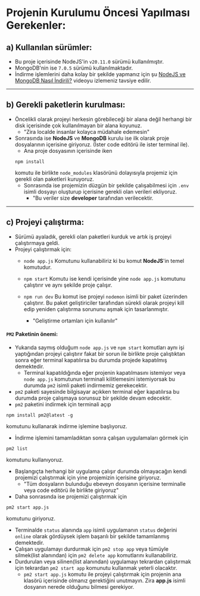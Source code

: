 # Projenin Kurulumu Öncesi Yapılması Gerekenler:

## a) Kullanılan sürümler:
* Bu proje içerisinde NodeJS'in `v20.11.0` sürümü kullanılmıştır.
* MongoDB'nin ise `7.0.5` sürümü kullanılmaktadır.
* İndirme işlemlerini daha kolay bir şekilde yapmanız için şu [NodeJS ve MongoDB Nasıl İndirili?](https://www.youtube.com/watch?v=jIErUg6L4EA) videoyu izlemeniz tavsiye edilir.

<hr>

## b) Gerekli paketlerin kurulması:
* Öncelikli olarak projeyi herkesin görebileceği bir alana değil herhangi bir disk içerisinde çok kullanılmayan bir alana koyunuz.
  * "Zira localde insanlar kolayca müdahale edemesin"
* Sonrasında ise **NodeJS** ve **MongoDB** kurulu ise ilk olarak proje dosyalarının içerisine giriyoruz. (İster code editörü ile ister terminal ile).
  * Ana proje dosyasının içerisinde iken 
  ```shell
  npm install
  ```
  komutu ile birlikte `node_modules` klasörünü dolayısıyla projemiz için gerekli olan paketleri kuruyoruz.
  * Sonrasında ise projemizin düzgün bir şekilde çalışabilmesi için `.env` isimli dosyayı oluşturup içerisine gerekli olan verileri ekliyoruz.
    * "Bu veriler size **developer** tarafından verilecektir.

<hr>


## c) Projeyi çalıştırma:
* Sürümü ayaladık, gerekli olan paketleri kurduk ve artık iş projeyi çalıştırmaya geldi. 
* Projeyi çalıştırmak için:
  * `node app.js` Komutunu kullanabiliriz ki bu komut **NodeJS**'in temel komutudur.  

  * `npm start` Komutu ise kendi içerisinde yine `node app.js` komutunu çalıştırır ve aynı şekilde proje çalışır.

  * `npm run dev` Bu komut ise projeyi `nodemon` isimli bir paket üzerinden çalıştırır. Bu paket geliştiriciler tarafından sürekli olarak projeyi kill edip yeniden çalıştırma sorununu aşmak için tasarlanmıştır. 
    * "Geliştirme ortamları için kullanılır"

#### `PM2` Paketinin önemi:
* Yukarıda saymış olduğum `node app.js` ve `npm start` komutları aynı işi yaptığından projeyi çalıştırır fakat bir sorun ile birlikte proje çalıştıktan sonra eğer terminal kapatılırsa bu durumda projede kapatılmış demektedir.
  * Terminal kapatıldığında eğer projenin kapatılmasını istemiyor veya `node app.js` komutunun terminali kilitlemesini istemiyorsak bu durumda `pm2` isimli paketi indirmemiz gerekecektir.
* `pm2` paketi sayesinde bilgisayar açıkken terminal eğer kapatılırsa bu durumda proje çalışmaya sorunsuz bir şekilde devam edecektir.
* `pm2` paketini indirmek için terminali açıp
```shell
npm install pm2@latest -g
```
komutunu kullanarak indirme işlemine başlıyoruz.
* İndirme işlemini tamamladıktan sonra çalışan uygulamaları görmek için
```shell 
pm2 list
```
komutunu kullanıyoruz.
* Başlangıçta herhangi bir uygulama çalışır durumda olmayacağın kendi projemizi çalıştırmak için yine projemizin içerisine giriyoruz.
  * "Tüm dosyaların bulunduğu ebeveyn dosyanın içerisine terminalle veya code editörü ile birlikte giriyoruz"
* Daha sonrasında ise projemizi çalıştırmak için 
```shell
pm2 start app.js
```
komutunu giriyoruz.
* Terminalde `status` alanında `app` isimli uygulamanın `status` değerini `online` olarak gördüysek işlem başarılı bir şekilde tamamlanmış demektedir.
* Çalışan uygulamayı durdurmak için `pm2 stop app` veya tümüyle silmek(list alanından) için `pm2 delete app` komutlarını kullanabiliriz.
* Durdurulan veya silinen(list alanından) uygulamayı tekrardan çalıştırmak için tekrardan `pm2 start app` komunutu kullanmak yeterli olacaktır.
  * `pm2 start app.js` komutu ile projeyi çalıştırmak için projenin ana klasörü içerisinde olmanız gerektiğini unutmayın. Zira **app.js** isimli dosyanın nerede olduğunu bilmesi gerekiyor.